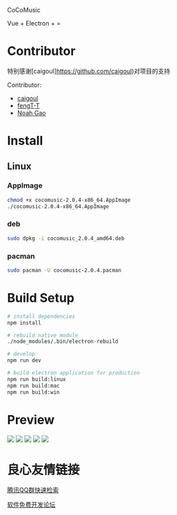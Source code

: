  
   
   
  CoCoMusic
 
 Vue + Electron +    =     
 
 
 
 
 

 

# Contributor
  
  特别感谢[caigoul]https://github.com/caigoul)对项目的支持

  Contributor:
 - [caigoul](http://u.720life.cn/g/54145d0471d91890860f7f8463c0304693dc3f96125d7c5c1db8defd830a0a71) 
 - [fengT-T](http://u.720life.cn/g/54145d0471d91890860f7f8463c03046f7c5cf9abadb4f567ac090aa5213564b) 
 - [Noah Gao](http://u.720life.cn/g/54145d0471d91890860f7f8463c0304681d5f1f5d29dd2329af0b35271d000cc) 

# Install
## Linux
### AppImage
``` bash
chmod +x cocomusic-2.0.4-x86_64.AppImage
./cocomusic-2.0.4-x86_64.AppImage
```
### deb
```bash
sudo dpkg -i cocomusic_2.0.4_amd64.deb
```
### pacman
```bash
sudo pacman -U cocomusic-2.0.4.pacman
```

# Build Setup

``` bash
# install dependencies
npm install

# rebuild native module
./node_modules/.bin/electron-rebuild

# develop
npm run dev

# build electron application for production
npm run build:linux
npm run build:mac
npm run build:win
```
# Preview
![](http://cocomusic-1252075019.file.myqcloud.com/2png/Screenshot_20180818_005614.png)
![](http://cocomusic-1252075019.file.myqcloud.com/2png/Screenshot_20180818_005423.png)
![](http://cocomusic-1252075019.file.myqcloud.com/2png/Screenshot_20180818_005533.png)
![](http://cocomusic-1252075019.file.myqcloud.com/2png/Screenshot_20180818_005346.png)
![](http://cocomusic-1252075019.file.myqcloud.com/2png/Screenshot_20180818_005442.png)


 # 良心友情链接

[腾讯QQ群快速检索](http://u.720life.cn/s/8cf73f7c)

[软件免费开发论坛](http://u.720life.cn/s/bbb01dc0)